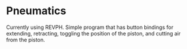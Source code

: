 # Pneumatics

Currently using REVPH. Simple program that has button bindings for extending, retracting, toggling the position of the piston, and cutting air from the piston.
